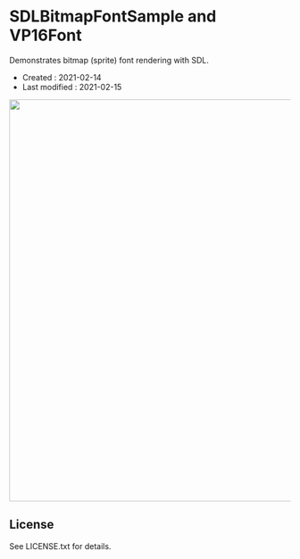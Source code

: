 <!-- -*- mode:markdown; coding:utf-8; -*- -->

# SDLBitmapFontSample and VP16Font #

Demonstrates bitmap (sprite) font rendering with SDL.

*   Created : 2021-02-14
*   Last modified : 2021-02-15

<img src="https://raw.githubusercontent.com/vaiorabbit/SDLBitmapFont/main/doc/SDLBitmapFontSample.png" width="720">

## License ##

See LICENSE.txt for details.
